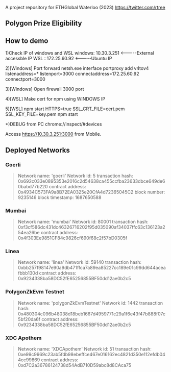 
A project repository for ETHGlobal Waterloo (2023)
https://twitter.com/rtree

## Polygon Prize Eligibility



## How to demo

1)Check IP of windows and WSL windows: 10.30.3.251 <-----External accessble IP WSL : 172.25.60.92 <-----Ubuntu IP

2)[Windows] Port forward netsh.exe interface portproxy add v4tov4 listenaddress=* listenport=3000 connectaddress=172.25.60.92 connectport=3000

3)[Windows] Open firewall 3000 port

4)[WSL] Make cert for npm using WINDOWS IP

5)[WSL] npm start HTTPS=true SSL_CRT_FILE=cert.pem SSL_KEY_FILE=key.pem npm start

*)DEBUG from PC chrome://inspect/#devices

Access https://10.30.3.251:3000 from Mobile.



## Deployed Networks


### Goerli

   > Network name:    'goerli'
   > Network id:      5
   > transaction hash:    0x692c033e0895353e2016c2d54638ca455ccfba23633dbce649de60babd77b220
   > contract address:    0x4934C573FA9a8B72EA0325e20CfA4d72365045C2
   > block number:        9235146
   > block timestamp:     1687650588



### Mumbai
   > Network name:    'mumbai'
   > Network id:      80001
   > transaction hash:    0xf3cf586dc431dc46326716202f95d035090af34037ffc63c136123a254ea26be
   > contract address:    0x4f303Ee9851CF84c9826cf690f68c2f57bD0305f


### Linea

   > Network name:    'linea'
   > Network id:      59140
   > transaction hash:    0xbb257f98147e90a9db471ffca7a89ea85227cc189e01c99dd644aceafbbb130d
   > contract address:    0x9234338ba58DC52fE65256855BF50dd12ae0b2c5


### PolygonZkEvm Testnet

   > Network name:    'polygonZkEvmTestnet'
   > Network id:      1442
   > transaction hash:    0x480304c096b48038d18beb1667d4959771c29a1f6e43f47b888f07c5bf20da6f
   > contract address:    0x9234338ba58DC52fE65256855BF50dd12ae0b2c5

### XDC Apothem

   > Network name:    'XDCApothem'
   > Network id:      51
   > transaction hash:    0xe99c9969c23ab5fdb98ebeffce467e016162ec4821d350e112efdb044cc99869
   > contract address:    0xd7C2a36786124738d54AdB710D59abc8d8CAca75
